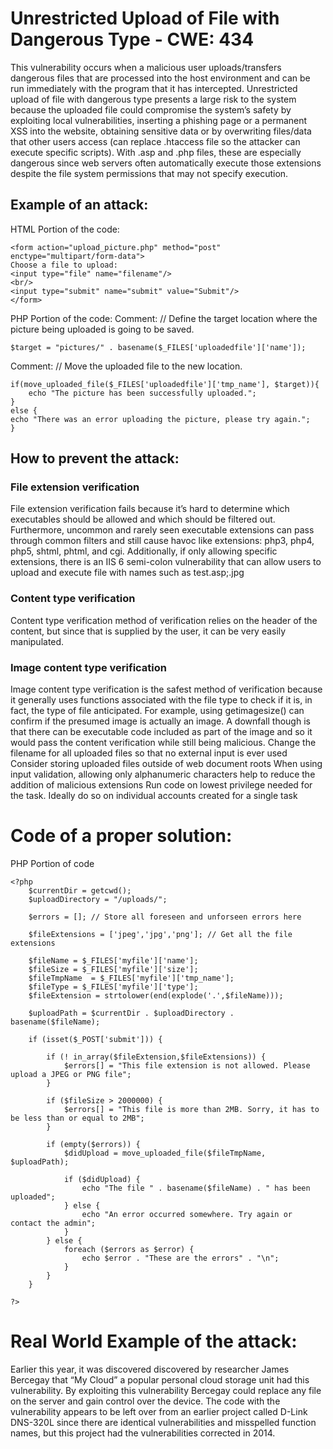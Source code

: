 # Unrestricted Upload of File with Dangerous Type - CWE: 434

This vulnerability occurs when a malicious user uploads/transfers dangerous files that are processed into the host environment and can be run immediately with the program that it has intercepted. Unrestricted upload of file with dangerous type presents a large risk to the system because the uploaded file could compromise the system’s safety by exploiting local vulnerabilities, inserting a phishing page or a permanent XSS into the website, obtaining sensitive data or by overwriting files/data that other users access (can replace .htaccess file so the attacker can execute specific scripts). With .asp and .php files, these are especially dangerous since web servers often automatically execute those extensions despite the file system permissions that may not specify execution.

## Example of an attack:

HTML Portion of the code:
```
<form action="upload_picture.php" method="post" enctype="multipart/form-data">  
Choose a file to upload:  
<input type="file" name="filename"/>  
<br/>  
<input type="submit" name="submit" value="Submit"/>  
</form>  
```
PHP Portion of the code:
Comment: // Define the target location where the picture being uploaded is going to be saved.  
```
$target = "pictures/" . basename($_FILES['uploadedfile']['name']);  
```
Comment: // Move the uploaded file to the new location.  
```
if(move_uploaded_file($_FILES['uploadedfile']['tmp_name'], $target)){  
    echo "The picture has been successfully uploaded.";  
}  
else {  
echo "There was an error uploading the picture, please try again.";  
}  
```

## How to prevent the attack: 

### File extension verification
File extension verification fails because it’s hard to determine which executables should be allowed and which should be filtered out. Furthermore, uncommon and rarely seen executable extensions can pass through common filters and still cause havoc like extensions: php3, php4, php5, shtml, phtml, and cgi. Additionally, if only allowing specific extensions, there is an IIS 6 semi-colon vulnerability that can allow users to upload and execute file with names such as test.asp;.jpg

### Content type verification
Content type verification method of verification relies on the header of the content, but since that is supplied by the user, it can be very easily manipulated. 

### Image content type verification 
Image content type verification is the safest method of verification because it generally uses functions associated with the file type to check if it is, in fact, the type of file anticipated. For example, using getimagesize() can confirm if the presumed image is actually an image. A downfall though is that there can be executable code included as part of the image and so it would pass the content verification while still being malicious.
Change the filename for all uploaded files so that no external input is ever used
Consider storing uploaded files outside of web document roots
When using input validation, allowing only alphanumeric characters help to reduce the addition of malicious extensions
Run code on lowest privilege needed for the task. Ideally do so on individual accounts created for a single task

# Code of a proper solution: 
PHP Portion of code

```
<?php
    $currentDir = getcwd();
    $uploadDirectory = "/uploads/";

    $errors = []; // Store all foreseen and unforseen errors here

    $fileExtensions = ['jpeg','jpg','png']; // Get all the file extensions

    $fileName = $_FILES['myfile']['name'];
    $fileSize = $_FILES['myfile']['size'];
    $fileTmpName  = $_FILES['myfile']['tmp_name'];
    $fileType = $_FILES['myfile']['type'];
    $fileExtension = strtolower(end(explode('.',$fileName)));

    $uploadPath = $currentDir . $uploadDirectory . basename($fileName); 

    if (isset($_POST['submit'])) {

        if (! in_array($fileExtension,$fileExtensions)) {
            $errors[] = "This file extension is not allowed. Please upload a JPEG or PNG file";
        }

        if ($fileSize > 2000000) {
            $errors[] = "This file is more than 2MB. Sorry, it has to be less than or equal to 2MB";
        }

        if (empty($errors)) {
            $didUpload = move_uploaded_file($fileTmpName, $uploadPath);

            if ($didUpload) {
                echo "The file " . basename($fileName) . " has been uploaded";
            } else {
                echo "An error occurred somewhere. Try again or contact the admin";
            }
        } else {
            foreach ($errors as $error) {
                echo $error . "These are the errors" . "\n";
            }
        }
    }

?>
```

# Real World Example of the attack:
Earlier this year, it was discovered discovered by researcher James Bercegay that “My Cloud” a popular personal cloud storage unit had this vulnerability. By exploiting this vulnerability Bercegay could replace any file on the server and gain control over the device. The code with the vulnerability appears to be left over from an earlier project called D-Link DNS-320L since there are identical vulnerabilities and misspelled function names, but this project had the vulnerabilities corrected in 2014. 
